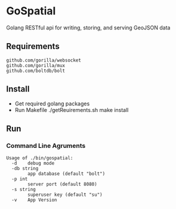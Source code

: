 # GoSpatial
Golang RESTful api for writing, storing, and serving GeoJSON data 

## Requirements
	github.com/gorilla/websocket
	github.com/gorilla/mux
	github.com/boltdb/bolt

## Install
 - Get required golang packages
 - Run Makefile
	./getReuirements.sh
	make install

## Run
### Command Line Agruments

	Usage of ./bin/gospatial:
	  -d	debug mode
	  -db string
	    	app database (default "bolt")
	  -p int
	    	server port (default 8080)
	  -s string
	    	superuser key (default "su")
	  -v	App Version


